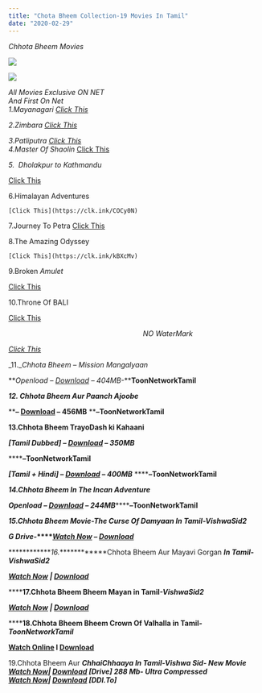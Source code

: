```yaml
---
title: "Chota Bheem Collection-19 Movies In Tamil"
date: "2020-02-29"
---
```


_Chhota Bheem Movies_  

[![](https://1.bp.blogspot.com/-f7o-b6IPy3g/XO-rLQ2CJ9I/AAAAAAAABus/SSneRsuGIUsAb62Y1UVJb1Y_75IGSkqQwCLcBGAs/s400/vlcsnap-2019-05-30-15h26m54s118.png)](https://1.bp.blogspot.com/-f7o-b6IPy3g/XO-rLQ2CJ9I/AAAAAAAABus/SSneRsuGIUsAb62Y1UVJb1Y_75IGSkqQwCLcBGAs/s1600/vlcsnap-2019-05-30-15h26m54s118.png)

  

 

[![](https://new-img.patrika.com/upload/mediafiles/2016/04/03/snatched-right-to-see-chhota-bheem-from-5-years-meet-570147b8dfe6c_l_835x547.jpg)](https://new-img.patrika.com/upload/mediafiles/2016/04/03/snatched-right-to-see-chhota-bheem-from-5-years-meet-570147b8dfe6c_l_835x547.jpg)

  
 _All Movies Exclusive ON NET_  
 _And First On Net_  
_1.Mayanagari_    _[Click This](https://clk.ink/VAHfyJrQ)_  
  
_2.Zimbara_   _[Click This](https://clk.ink/h5G89lpy)_

_3.Patliputra_    _[Click This](https://clk.ink/jbxzY0)_  
_4.Master Of Shaolin_ [Click This](https://clk.ink/PkSZO)

  

_5._  _Dholakpur to Kathmandu_ 

  [Click This](https://clk.ink/qCZVF6)

  

6.Himalayan Adventures

    [Click This](https://clk.ink/COCy0N)

  

7.Journey To Petra    [Click This](https://clk.ink/oXxGKAo)

  

8.The Amazing Odyssey 

    [Click This](https://clk.ink/kBXcMv)

  

9.Broken _Amulet_

   [Click This](https://clk.ink/oUjO)

  

10.Throne Of BALI

 [Click This](https://clk.ink/96vEjYD7)

  

                                                                    _NO WaterMark_  

 _[Click This](https://clk.ink/GOM7i)_

  

_11.__Chhota Bheem – Mission Mangalyaan_

  

 **_Openload – [Download](https://clk.ink/0WRJHB) – 404MB-_****ToonNetworkTamil**

********_12. Chhota Bheem Aur Paanch Ajoobe_******** 

 ******–** **[Download](https://clk.ink/qGBQ1mpK) –** **456MB**** ****_–_****ToonNetworkTamil******  

  

  

****13.Chhota Bheem TrayoDash ki Kahaani****   
 

 ******_\[Tamil Dubbed\] – [Download](https://clk.ink/sbhUpH6n) – 350MB_****** 

 **********_–_****ToonNetworkTamil**********

 **_\[Tamil + Hindi\] – [Download](https://clk.ink/8DZBKqSL) – 400MB_** ********_–_****ToonNetworkTamil********

  

  

******_14.Chhota Bheem In The Incan Adventure_****** 

 ****_Openload – [Download](https://clk.ink/CwKoM) – 244MB_**********************_–_****ToonNetworkTamil****************** 

************_15.Chhota Bheem_ _Movie-The Curse Of Damyaan_ _In Tamil-VishwaSid2_************  

  

 **************_G Drive-_****_[Watch Now](https://allbeststories.com/b3ak6) – [Download](https://clk.ink/d36uU11e)_**************

  

************_16._************Chhota Bheem Aur Mayavi Gorgan ************_In Tamil-VishwaSid2_************

 **************_[Watch Now](https://clk.ink/15g7Urg) | [Download](https://bulletprofit.com/6fiX6bVY)_**************

**************17.**************Chhota Bheem Bheem Mayan in Tamil************_\-VishwaSid2_************

  _**[Watch Now](https://clk.ink/YYlH) | [Download](https://bulletprofit.com/LixgDFw4)**_

**************18.**************Chhota Bheem Bheem Crown Of Valhalla in Tamil************_\-ToonNetworkTamil_************

  

 **[Watch Online](https://clk.ink/p4GX) I [Download](https://clk.ink/5ng2h)**

  

19.Chhota Bheem Aur **_ChhaiChhaaya In Tamil-Vishwa Sid- New Movie_**  
 **_[Watch Now](https://clk.ink/LDLTk)| [Download](https://bulletprofit.com/0Tiiqc) \[Drive\] 288 Mb- Ultra Compressed_**   
 **_[Watch Now](https://clk.ink/KOqWyVoO)| [Download](https://bulletprofit.com/2xrLl) \[DDl.To\]_**
